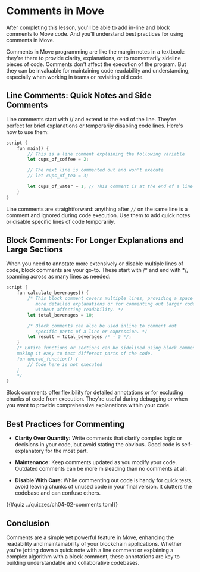 # Comments in Move
After completing this lesson, you'll be able to add in-line and block comments to Move code. And you'll understand best practices for using comments in Move.

Comments in Move programming are like the margin notes in a textbook: they're there to provide clarity, explanations, or to momentarily sideline pieces of code. Comments don't affect the execution of the program. But they can be invaluable for maintaining code readability and understanding, especially when working in teams or revisiting old code.

## Line Comments: Quick Notes and Side Comments

Line comments start with // and extend to the end of the line. They're perfect for brief explanations or temporarily disabling code lines. Here's how to use them:

```rust
script {
    fun main() {
        // This is a line comment explaining the following variable
        let cups_of_coffee = 2;

        // The next line is commented out and won't execute
        // let cups_of_tea = 3;

        let cups_of_water = 1; // This comment is at the end of a line
    }
}
```
Line comments are straightforward: anything after `//` on the same line is a comment and ignored during code execution. Use them to add quick notes or disable specific lines of code temporarily.

## Block Comments: For Longer Explanations and Large Sections

When you need to annotate more extensively or disable multiple lines of code, block comments are your go-to. These start with /* and end with */, spanning across as many lines as needed:

```rust
script {
    fun calculate_beverages() {
        /* This block comment covers multiple lines, providing a space for
           more detailed explanations or for commenting out larger code sections
           without affecting readability. */
        let total_beverages = 10;

        /* Block comments can also be used inline to comment out
           specific parts of a line or expression. */
        let result = total_beverages /* - 5 */;
    }
    /* Entire functions or sections can be sidelined using block comments,
    making it easy to test different parts of the code.
    fun unused_function() {
        // Code here is not executed
    }
    */
}
```

Block comments offer flexibility for detailed annotations or for excluding chunks of code from execution. They're useful during debugging or when you want to provide comprehensive explanations within your code.

## Best Practices for Commenting
* **Clarity Over Quantity:** Write comments that clarify complex logic or decisions in your code, but avoid stating the obvious. Good code is self-explanatory for the most part.

* **Maintenance:** Keep comments updated as you modify your code. Outdated comments can be more misleading than no comments at all.

* **Disable With Care:** While commenting out code is handy for quick tests, avoid leaving chunks of unused code in your final version. It clutters the codebase and can confuse others.

{{#quiz ../quizzes/ch04-02-comments.toml}}

## Conclusion
Comments are a simple yet powerful feature in Move, enhancing the readability and maintainability of your blockchain applications. Whether you're jotting down a quick note with a line comment or explaining a complex algorithm with a block comment, these annotations are key to building understandable and collaborative codebases.
